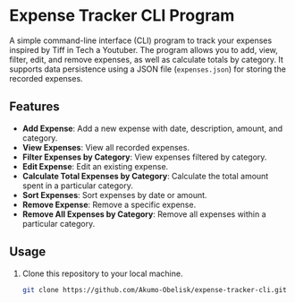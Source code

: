 # Expense Tracker CLI Program

A simple command-line interface (CLI) program to track your expenses inspired by Tiff in Tech a Youtuber. The program allows you to add, view, filter, edit, and remove expenses, as well as calculate totals by category. It supports data persistence using a JSON file (`expenses.json`) for storing the recorded expenses.

## Features

- **Add Expense**: Add a new expense with date, description, amount, and category.
- **View Expenses**: View all recorded expenses.
- **Filter Expenses by Category**: View expenses filtered by category.
- **Edit Expense**: Edit an existing expense.
- **Calculate Total Expenses by Category**: Calculate the total amount spent in a particular category.
- **Sort Expenses**: Sort expenses by date or amount.
- **Remove Expense**: Remove a specific expense.
- **Remove All Expenses by Category**: Remove all expenses within a particular category.

## Usage

1. Clone this repository to your local machine.

   ```bash
   git clone https://github.com/Akumo-Obelisk/expense-tracker-cli.git
